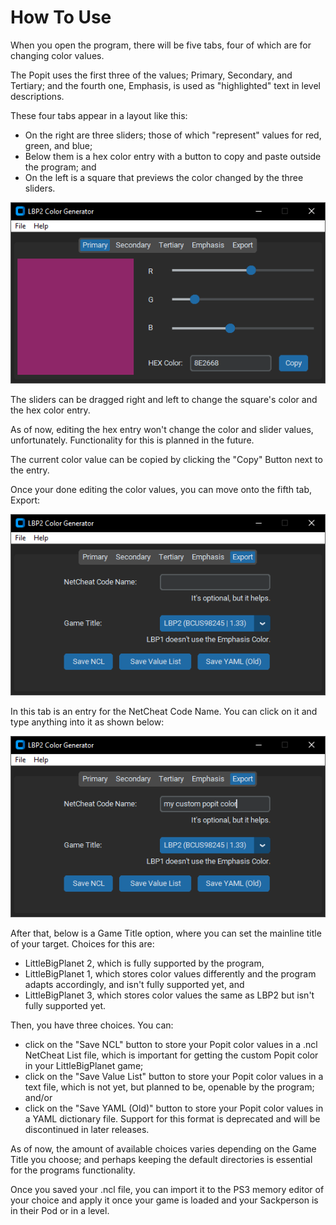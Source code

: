 # How To Use 
When you open the program, there will be five tabs, four of which are for changing color values. 

The Popit uses the first three of the values; Primary, Secondary, and Tertiary; and the fourth one, Emphasis, is used as "highlighted" text in level descriptions.

These four tabs appear in a layout like this:
- On the right are three sliders; those of which "represent" values for red, green, and blue;
- Below them is a hex color entry with a button to copy and paste outside the program; and
- On the left is a square that previews the color changed by the three sliders.

![Editing the Primary Color in the LBP Popit Color Generator GUI](./resources/main_changecolor.png)

The sliders can be dragged right and left to change the square's color and the hex color entry. 

As of now, editing the hex entry won't change the color and slider values, unfortunately. Functionality for this is planned in the future.

The current color value can be copied by clicking the "Copy" Button next to the entry.

Once your done editing the color values, you can move onto the fifth tab, Export:

![Export Tab in the LBP Popit Color Generator GUI](./resources/main_export.png)

In this tab is an entry for the NetCheat Code Name. You can click on it and type anything into it as shown below:

![Entering a Code Name in the Export Tab of the LittleBigPlanet Color Generator GUI](./resources/main_exportcodename.png)

After that, below is a Game Title option, where you can set the mainline title of your target. Choices for this are:
- LittleBigPlanet 2, which is fully supported by the program,
- LittleBigPlanet 1, which stores color values differently and the program adapts accordingly, and isn't fully supported yet, and
- LittleBigPlanet 3, which stores color values the same as LBP2 but isn't fully supported yet.

Then, you have three choices. You can:
- click on the "Save NCL" button to store your Popit color values in a .ncl NetCheat List file, which is important for getting the custom Popit color in your LittleBigPlanet game;
- click on the "Save Value List" button to store your Popit color values in a text file, which is not yet, but planned to be, openable by the program; and/or
- click on the "Save YAML (Old)" button to store your Popit color values in a YAML dictionary file. Support for this format is deprecated and will be discontinued in later releases.

As of now, the amount of available choices varies depending on the Game Title you choose; and perhaps keeping the default directories is essential for the programs functionality.

Once you saved your .ncl file, you can import it to the PS3 memory editor of your choice and apply it once your game is loaded and your Sackperson is in their Pod or in a level.
